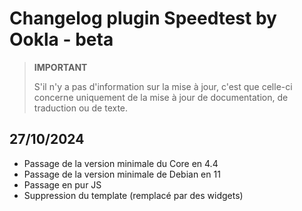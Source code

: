# Changelog plugin Speedtest by Ookla - beta

>**IMPORTANT**
>
>S'il n'y a pas d'information sur la mise à jour, c'est que celle-ci concerne uniquement de la mise à jour de documentation, de traduction ou de texte.

## 27/10/2024

- Passage de la version minimale du Core en 4.4
- Passage de la version minimale de Debian en 11
- Passage en pur JS
- Suppression du template (remplacé par des widgets)